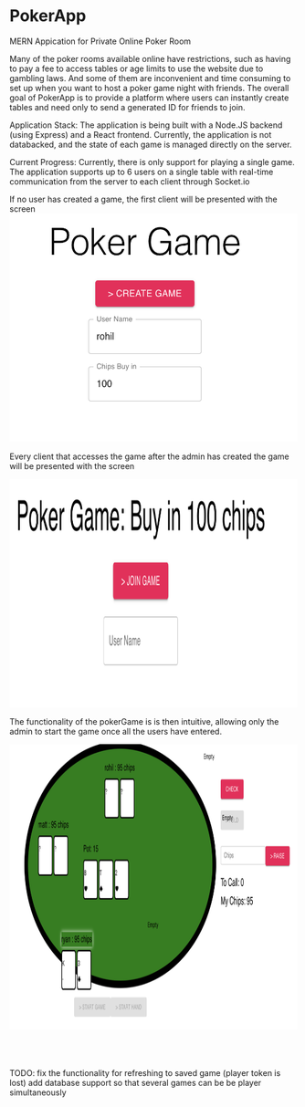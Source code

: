 # PokerApp
MERN Appication for Private Online Poker Room

Many of the poker rooms available online have restrictions, such as having to pay a fee to access tables or age limits to use the website due to gambling laws. 
And some of them are  inconvenient and time consuming to set up when you want to host a poker game night with friends.
The overall goal of PokerApp is to provide a platform where users can instantly create tables and need only to send a generated ID for friends to join.

Application Stack:
The application is being built with a Node.JS backend (using Express) and a React frontend.
Currently, the application is not databacked, and the state of each game is managed directly on the server.


Current Progress: 
Currently, there is only support for playing a single game. 
The application supports up to 6 users on a single table with real-time communication from the server to each client through Socket.io

If no user has created a game, the first client will be presented with the screen <br />
<img src="https://github.com/rhjaveri/PokerApp/blob/master/Screen%20Shot%202020-04-27%20at%203.44.21%20AM.png" width="600" height="400"> <br />

Every client that accesses the game after the admin has created the game will be presented with the screen <br />

<img src="https://github.com/rhjaveri/PokerApp/blob/master/Screen%20Shot%202020-04-27%20at%203.44.41%20AM.png" width="600" height="400"> <br />

The functionality of the pokerGame is is then intuitive, allowing only the admin to start the game once all the users have entered.


<img src="https://github.com/rhjaveri/PokerApp/blob/master/Screen%20Shot%202020-04-27%20at%203.43.05%20AM.png" width="900" height="500"> <br />

<br />
<br />
<br />
TODO: 
fix the functionality for refreshing to saved game (player token is lost)
add database support so that several games can be be player simultaneously
